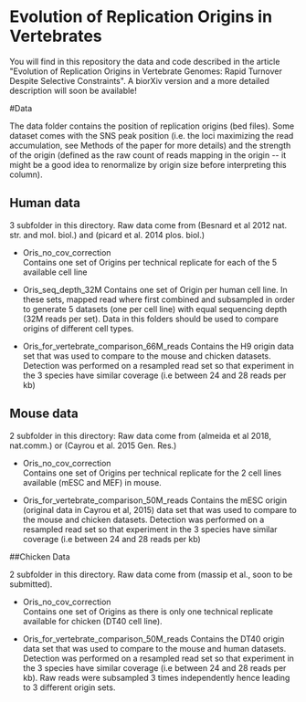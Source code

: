 # Evolution of Replication Origins in Vertebrates

You will find in this repository the data and code described in the article "Evolution of Replication Origins in Vertebrate Genomes: Rapid Turnover
Despite Selective Constraints".
A biorXiv version and a more detailed description will soon be available!


#Data

The data folder contains the position of replication origins (bed files).
Some dataset comes with the SNS peak position (i.e. the loci maximizing the read accumulation, see Methods of the paper
for more details) and the strength of the origin (defined as the raw count of reads mapping in the origin -- it might be
a good idea to renormalize by origin size before interpreting this column).

## Human data

3 subfolder in this directory. Raw data come from (Besnard et al 2012 nat. str. and mol. biol.) and (picard et al. 2014
plos. biol.)

* Oris_no_cov_correction  
Contains one set of Origins per technical replicate for each of the 5 available cell line

* Oris_seq_depth_32M 
Contains one set of Origin per human cell line. In these sets, mapped read where first combined and
subsampled in order to generate 5 datasets (one per cell line) with equal sequencing depth (32M reads per set).
Data in this folders should be used to compare origins of different cell types. 

* Oris_for_vertebrate_comparison_66M_reads
Contains the H9 origin data set that was used to compare to the mouse and chicken datasets.
Detection was performed on a resampled read set so that experiment in the 3 species have similar coverage (i.e between
24 and 28 reads per kb)


## Mouse data

2 subfolder in this directory:
Raw data come from (almeida et al 2018, nat.comm.) or (Cayrou et al. 2015 Gen. Res.)

* Oris_no_cov_correction  
Contains one set of Origins per technical replicate for the 2 cell lines available (mESC and MEF) in mouse.

* Oris_for_vertebrate_comparison_50M_reads
Contains the mESC origin (original data in Cayrou et al, 2015) data set that was used to compare to the mouse and
chicken datasets. Detection was performed on a resampled read set so that experiment in the 3 species have similar
coverage (i.e between 24 and 28 reads per kb)

##Chicken Data

2 subfolder in this directory. Raw data come from (massip et al., soon to be submitted).
* Oris_no_cov_correction  
Contains one set of Origins as there is only one technical replicate available for chicken (DT40 cell line).

* Oris_for_vertebrate_comparison_50M_reads
Contains the DT40 origin data set that was used to compare to the mouse and human datasets. Detection was performed on a
resampled read set so that experiment in the 3 species have similar coverage (i.e between 24 and 28 reads per kb).
Raw reads were subsampled 3 times independently hence leading to 3 different origin sets.




